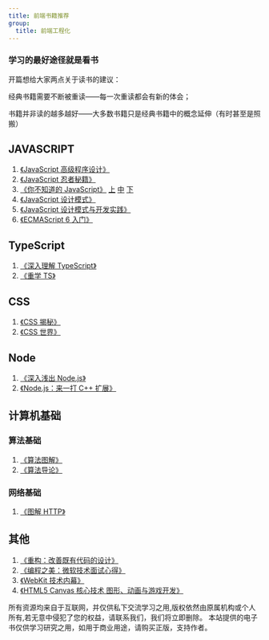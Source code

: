 ```yaml
---
title: 前端书籍推荐
group:
  title: 前端工程化
---
```


### 学习的最好途径就是看书

<Alert>
<p>开篇想给大家两点关于读书的建议：</p>
<p>经典书籍需要不断被重读——每一次重读都会有新的体会；</p>
<p>书籍并非读的越多越好——大多数书籍只是经典书籍中的概念延伸（有时甚至是照搬）</p>
</Alert>

## JAVASCRIPT

1. [《JavaScript 高级程序设计》](/pdf/JavaScript高级程序设计.pdf)
2. [《JavaScript 忍者秘籍》](/pdf/JavaScript忍者秘籍.pdf)
3. [《你不知道的 JavaScript》](/pdf/你不知道的JavaScript（上卷）.pdf) [上](/pdf/你不知道的JavaScript（上卷）.pdf) [中](/pdf/你不知道的JavaScript（中卷）.pdf) [下](/pdf/你不知道的JavaScript（下卷）.pdf)
4. [《JavaScript 设计模式》](/pdf/JavaScript设计模式.pdf)
5. [《JavaScript 设计模式与开发实践》](/pdf/JavaScript设计模式与开发实践.pdf)
6. [《ECMAScript 6 入门》](/pdf/ECMAScript6入门.pdf)

## TypeScript

1. [《深入理解 TypeScript》](/pdf/深入理解TypeScript.pdf)
2. [《重学 TS》](/pdf/重学TS-v1.0.pdf)

## CSS

1. [《CSS 揭秘》](/pdf/CSS揭秘.pdf)
2. [《CSS 世界》](/pdf/CSS世界.pdf)

## Node

1. [《深入浅出 Node.js》](/pdf/深入浅出Node.js.pdf)
2. [《Node.js：来一打 C++ 扩展》](/pdf/Node.js来一打C++扩展.pdf)

## 计算机基础

### 算法基础

1. [《算法图解》](/pdf/算法图解.pdf)
2. [《算法导论》](/pdf/算法导论中文版.pdf)

### 网络基础

1. [《图解 HTTP》](/pdf/图解HTTP.pdf)

## 其他

1. [《重构：改善既有代码的设计》](/pdf/重构：改善既有代码的设计.pdf)
2. [《编程之美：微软技术面试心得》](/pdf/编程之美：微软技术面试心得.pdf)
3. [《WebKit 技术内幕》](/pdf/WebKit技术内幕.pdf)
4. [《HTML5 Canvas 核心技术 图形、动画与游戏开发》](/pdf/HTML5-Canvas核心技术、图形、动画与游戏开发.pdf)

<Alert>
所有资源均来自于互联网，并仅供私下交流学习之用,版权依然由原属机构或个人所有,若无意中侵犯了您的权益，请联系我们，我们将立即删除。
本站提供的电子书仅供学习研究之用，如用于商业用途，请购买正版，支持作者。
</Alert>
